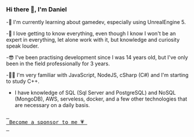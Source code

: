 ### Hi there 👋, I'm Daniel

-🌱 I'm currently learning about gamedev, especially using UnrealEngine 5.

-🤯 I love getting to know everything, even though I know I won't be an expert in everything, let alone work with it, but knowledge and curiosity speak louder.

-😎 I've been practising development since I was 14 years old, but I've only been in the field professionally for 3 years.

-🐱‍👤 I'm very familiar with JavaScript, NodeJS, cSharp (C#) and I'm starting to study C++.

- I have knowledge of SQL (Sql Server and PostgreSQL) and NoSQL (MongoDB), AWS, serveless, docker, and a few other technologies that are necessary on a daily basis.


[<kbd> <br> Become a sponsor to me :heartpulse: <br> </kbd>](https://github.com/sponsors/danielsous)
